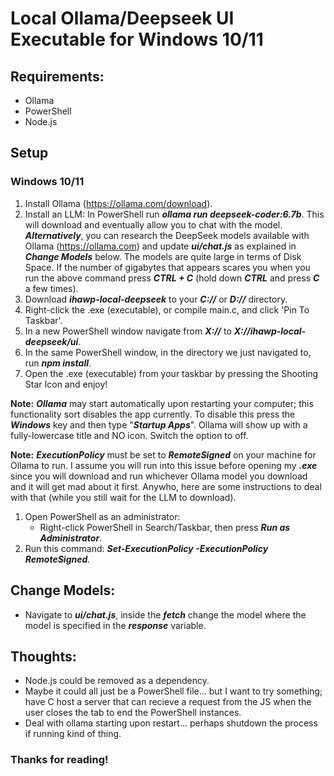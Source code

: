 # Local Ollama/Deepseek UI Executable for Windows 10/11

## Requirements:
+ Ollama
+ PowerShell
+ Node.js

## Setup

### Windows 10/11

1. Install Ollama (https://ollama.com/download).
2. Install an LLM:
   In PowerShell run ***ollama run deepseek-coder:6.7b***. This will download and eventually allow you to chat with the model.
   ***Alternatively***, you can research the DeepSeek models available with Ollama (https://ollama.com) and update ***ui/chat.js*** as explained in ***Change Models*** below.
   The models are quite large in terms of Disk Space. If the number of gigabytes that appears scares you when you run the above command press ***CTRL + C*** (hold down ***CTRL*** and press ***C*** a few times).
3. Download ***ihawp-local-deepseek*** to your ***C://*** or ***D://*** directory.
4. Right-click the .exe (executable), or compile main.c, and click 'Pin To Taskbar'.
5. In a new PowerShell window navigate from ***X://*** to ***X://ihawp-local-deepseek/ui***.
6. In the same PowerShell window, in the directory we just navigated to, run ***npm install***.
7. Open the .exe (executable) from your taskbar by pressing the Shooting Star Icon and enjoy!

**Note:** ***Ollama*** may start automatically upon restarting your computer; this functionality sort disables the app currently. To disable this press the ***Windows*** key and then type "***Startup Apps***". Ollama will show up with a fully-lowercase title and NO icon. Switch the option to off.

**Note:** ***ExecutionPolicy*** must be set to ***RemoteSigned*** on your machine for Ollama to run. I assume you will run into this issue before opening my ***.exe*** since you will download and run whichever Ollama model you download and it will get mad about it first. Anywho, here are some instructions to deal with that (while you still wait for the LLM to download).
1. Open PowerShell as an administrator:
   + Right-click PowerShell in Search/Taskbar, then press ***Run as Administrator***.
2. Run this command: ***Set-ExecutionPolicy -ExecutionPolicy RemoteSigned***.

## Change Models:
+ Navigate to ***ui/chat.js***, inside the ***fetch*** change the model where the model is specified in the ***response*** variable.

## Thoughts:
+ Node.js could be removed as a dependency.
+ Maybe it could all just be a PowerShell file... but I want to try something; have C host a server that can recieve a request from the JS when the user closes the tab to end the PowerShell instances.
+ Deal with ollama starting upon restart... perhaps shutdown the process if running kind of thing.

### Thanks for reading!
